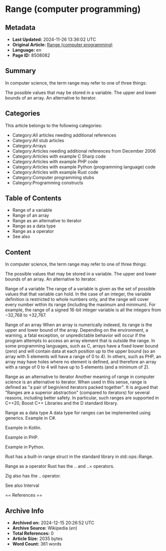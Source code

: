 # Range (computer programming)

## Metadata
- **Last Updated:** 2024-11-26 13:36:02 UTC
- **Original Article:** [Range (computer programming)](https://en.wikipedia.org/wiki/Range_(computer_programming))
- **Language:** en
- **Page ID:** 8508082

## Summary
In computer science, the term range may refer to one of three things:

The possible values that may be stored in a variable.
The upper and lower bounds of an array.
An alternative to iterator.

## Categories
This article belongs to the following categories:

- Category:All articles needing additional references
- Category:All stub articles
- Category:Arrays
- Category:Articles needing additional references from December 2006
- Category:Articles with example C Sharp code
- Category:Articles with example PHP code
- Category:Articles with example Python (programming language) code
- Category:Articles with example Rust code
- Category:Computer programming stubs
- Category:Programming constructs

## Table of Contents

- Range of a variable
- Range of an array
- Range as an alternative to iterator
- Range as a data type
- Range as a operator
- See also

## Content

In computer science, the term range may refer to one of three things:

The possible values that may be stored in a variable.
The upper and lower bounds of an array.
An alternative to iterator.

Range of a variable
The range of a variable is given as the set of possible values that that variable can hold. In the case of an integer, the variable definition is restricted to whole numbers only, and the range will cover every number within its range (including the maximum and minimum). For example, the range of a signed 16-bit integer variable is all the integers from −32,768 to +32,767.

Range of an array
When an array is numerically indexed, its range is the upper and lower bound of the array. Depending on the environment, a warning, a fatal exception, or unpredictable behavior will occur if the program attempts to access an array element that is outside the range. In some programming languages, such as C, arrays have a fixed lower bound (zero) and will contain data at each position up to the upper bound (so an array with 5 elements will have a range of 0 to 4). In others, such as PHP, an array may have holes where no element is defined, and therefore an array with a range of 0 to 4 will have up to 5 elements (and a minimum of 2).

Range as an alternative to iterator
Another meaning of range in computer science is an alternative to iterator. When used in this sense, range is defined as "a pair of begin/end iterators packed together". It is argued  that "Ranges are a superior abstraction" (compared to iterators) for several reasons, including better safety.
In particular, such ranges are supported in C++20, Boost C++ Libraries and the D standard library.

Range as a data type
A data type for ranges can be implemented using generics.
Example in C#.

Example in Kotlin.

Example in PHP.

Example in Python.

Rust has a built-in range struct in the standard library in std::ops::Range.

Range as a operator
Rust has the .. and ..= operators.

Zig also has the .. operator.

See also
Interval


== References ==

## Archive Info
- **Archived on:** 2024-12-15 20:26:52 UTC
- **Archive Source:** Wikipedia (_en_)
- **Total References:** 0
- **Article Size:** 2035 bytes
- **Word Count:** 361 words
